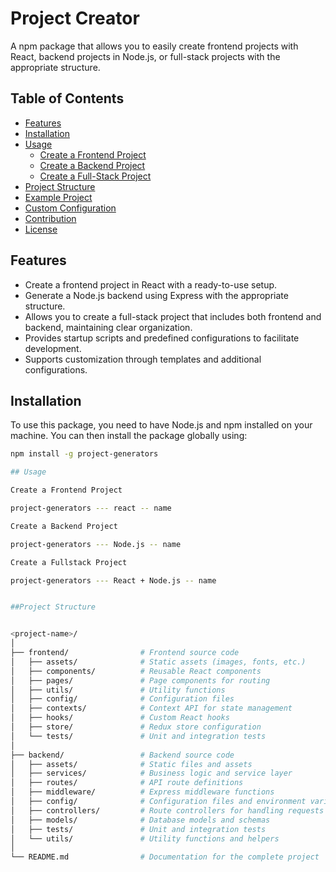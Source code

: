 # Project Creator

A npm package that allows you to easily create frontend projects with React, backend projects in Node.js, or full-stack projects with the appropriate structure.

## Table of Contents

- [Features](#features)
- [Installation](#installation)
- [Usage](#usage)
  - [Create a Frontend Project](#create-a-frontend-project)
  - [Create a Backend Project](#create-a-backend-project)
  - [Create a Full-Stack Project](#create-a-full-stack-project)
- [Project Structure](#project-structure)
- [Example Project](#example-project)
- [Custom Configuration](#custom-configuration)
- [Contribution](#contribution)
- [License](#license)

## Features

- Create a frontend project in React with a ready-to-use setup.
- Generate a Node.js backend using Express with the appropriate structure.
- Allows you to create a full-stack project that includes both frontend and backend, maintaining clear organization.
- Provides startup scripts and predefined configurations to facilitate development.
- Supports customization through templates and additional configurations.

## Installation

To use this package, you need to have Node.js and npm installed on your machine. You can then install the package globally using:

```bash
npm install -g project-generators

## Usage

Create a Frontend Project

project-generators --- react -- name 

Create a Backend Project

project-generators --- Node.js -- name 

Create a Fullstack Project

project-generators --- React + Node.js -- name 


##Project Structure


<project-name>/
│
├── frontend/                # Frontend source code
│   ├── assets/              # Static assets (images, fonts, etc.)
│   ├── components/          # Reusable React components
│   ├── pages/               # Page components for routing
│   ├── utils/               # Utility functions
│   ├── config/              # Configuration files
│   ├── contexts/            # Context API for state management
│   ├── hooks/               # Custom React hooks
│   ├── store/               # Redux store configuration
│   └── tests/               # Unit and integration tests
│
├── backend/                 # Backend source code
│   ├── assets/              # Static files and assets
│   ├── services/            # Business logic and service layer
│   ├── routes/              # API route definitions
│   ├── middleware/          # Express middleware functions
│   ├── config/              # Configuration files and environment variables
│   ├── controllers/         # Route controllers for handling requests
│   ├── models/              # Database models and schemas
│   ├── tests/               # Unit and integration tests
│   └── utils/               # Utility functions and helpers
│
└── README.md                # Documentation for the complete project



